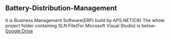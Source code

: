 ## Battery-Distribution-Management
It is Business Management Software(ERP) build by APS.NET(C#)
The whole project folder containing SLN File(For Microsoft Visual Studio) is below-
[Google Drive](https://drive.google.com/file/d/1ZnuHym-ttNrAnUESU0h9Nsjwn7DBmr1i/view?usp=sharing)
